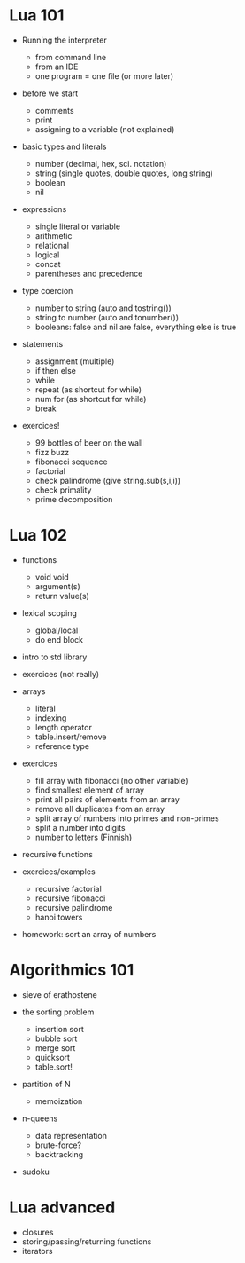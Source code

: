 Lua 101
=======

- Running the interpreter
	- from command line
	- from an IDE
	- one program = one file (or more later)

- before we start
	- comments
	- print
	- assigning to a variable (not explained)

- basic types and literals
	- number (decimal, hex, sci. notation)
	- string (single quotes, double quotes, long string)
	- boolean
	- nil

- expressions
	- single literal or variable
	- arithmetic
	- relational
	- logical
	- concat
	- parentheses and precedence

- type coercion
	- number to string (auto and tostring())
	- string to number (auto and tonumber())
	- booleans: false and nil are false, everything else is true

- statements
	- assignment (multiple)
	- if then else
	- while
	- repeat  (as shortcut for while)
	- num for (as shortcut for while)
	- break

- exercices!
	- 99 bottles of beer on the wall
	- fizz buzz
	- fibonacci sequence
	- factorial
	- check palindrome (give string.sub(s,i,i))
	- check primality
	- prime decomposition

Lua 102
=======

- functions
	- void void
	- argument(s)
	- return value(s)
- lexical scoping
	- global/local
	- do end block
- intro to std library
- exercices (not really)

- arrays
	- literal
	- indexing
	- length operator
	- table.insert/remove
	- reference type

- exercices
	- fill array with fibonacci (no other variable)
	- find smallest element of array
	- print all pairs of elements from an array
	- remove all duplicates from an array
	- split array of numbers into primes and non-primes
	- split a number into digits
	- number to letters (Finnish)

- recursive functions
- exercices/examples
	- recursive factorial
	- recursive fibonacci
	- recursive palindrome
	- hanoi towers

- homework: sort an array of numbers

Algorithmics 101
================

- sieve of erathostene
- the sorting problem
	- insertion sort
	- bubble sort
	- merge sort
	- quicksort
	- table.sort!

- partition of N
	- memoization

- n-queens
	- data representation
	- brute-force?
	- backtracking

- sudoku

Lua advanced
============

- closures
- storing/passing/returning functions
- iterators
